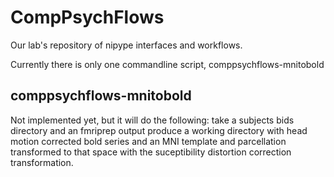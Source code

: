 # CompPsychFlows
Our lab's repository of nipype interfaces and workflows.

Currently there is only one commandline script, comppsychflows-mnitobold

## comppsychflows-mnitobold
Not implemented yet, but it will do the following:
take a subjects bids directory and an fmriprep output
produce a working directory with head motion corrected bold series and an MNI template and parcellation transformed to that space with the suceptibility distortion correction transformation.
